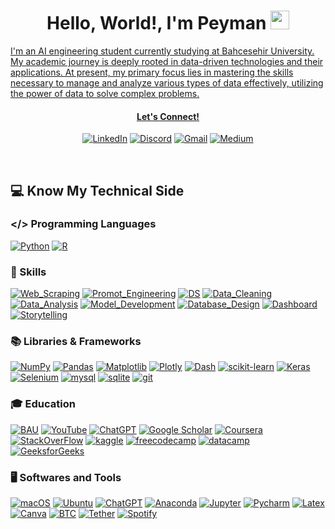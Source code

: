 <h1 align="center">Hello, World!, I'm Peyman
<a href="https://github.com/PeymanKh" target="_self">
		<img src="https://media.giphy.com/media/hvRJCLFzcasrR4ia7z/giphy.gif" width="30">
</h1> 

<p align="left">I'm an AI engineering student currently studying at Bahcesehir University. My academic journey is deeply rooted in data-driven technologies and their applications. At present, my primary focus lies in mastering the skills necessary to manage and analyze various types of data effectively, utilizing the power of data to solve complex problems.</p>

<h4 align="center">Let's Connect!</h4>
<p align="center">
	<a href="https://www.linkedin.com/in/peyman-khodabandehlouei/"><img src="https://img.shields.io/badge/LinkedIn-0077B5?style=for-the-badge&logo=linkedin&logoColor=white" alt="LinkedIn"/></a>
	<a href="https://discordapp.com/users/909543846709452841/"><img src="https://img.shields.io/badge/Discord-%235865F2.svg?style=for-the-badge&logo=discord&logoColor=white" alt="Discord"/></a>
	<a href="mailto:peymankhodabandehlouei@gmail.com"><img img src="https://img.shields.io/badge/Gmail-D14836?style=for-the-badge&logo=gmail&logoColor=white" alt="Gmail"/></a>
	<a href="https://medium.com/@peyman_kh"><img src="https://img.shields.io/badge/Medium-12100E?style=for-the-badge&logo=medium&logoColor=white" alt="Medium"/></a>
</p>

<br>

## 💻 Know My Technical Side 

### </> Programming Languages
<p>
    <a href="https://www.python.org/"><img alt="Python" src="https://img.shields.io/badge/python-3670A0?style=for-the-badge&logo=python&logoColor=ffdd54"></a>
    <a href="https://www.r-project.org/"><img alt="R" src="https://img.shields.io/badge/r-%23276DC3.svg?style=for-the-badge&logo=r&logoColor=white"></a>

</p>

### 💼 Skills
<p>
    <a href="https://en.wikipedia.org/wiki/Web_scraping"><img alt="Web_Scraping" src="https://img.shields.io/badge/-Web_Scraping-00134d?style=for-the-badge&logo=data%3Aimage%2Fpng%3Bbase64%2CiVBORw0KGgoAAAANSUhEUgAAABgAAAAYCAYAAADgdz34AAAABHNCSVQICAgIfAhkiAAAAAlwSFlzAAAAsQAAALEBxi1JjQAAABl0RVh0U29mdHdhcmUAd3d3Lmlua3NjYXBlLm9yZ5vuPBoAAAOpSURBVEiJtZVNbFVlEIafme%2Fc0gqE3saQYmKsJYomCpoQf5Cf0KghSlGqYHpFYzTKksS4MrIxbkwMceFCkZgoSWtrxR9MSAW1gA0pVhdWEiEq6MKfFGhpags998y4OLftvfcAcQGTfJszX9535p13zgdXOeSSGXdhaO86xB9D9VVqwj%2F4vwVwJ6aDWhoJ8XZcPqapvRcR%2F%2F8E3x1oJsTvotaC2CbiPz%2FjmoV7EFuPOqh9CfM2EEYfQb0LOELwrVy%2FZagaSjPgA%2FsLuA1h2oLpQZa19lBz3XZM12MKJmD6IIy%2FTHOhG5fDwL0kMsDJjvbLd9D%2FzRbE30dNUYOQtOHFw0T6G2rzUQM1EAO1cUJYjMSr0KSHVCHDZQs3FjqzHRw6tJQk7MJU00r1DGO1eyF6GtP5pW%2FpcQXTeRSL7YyMfo7pWVxSPPH3%2BOOD2yoJ3IUk2onLnDKQPtauLeLR%2BlQWIUNC1MryrTGJHEy%2FCUAtFnZOE0QA9H7fSE76QPtQSy8m2ou7MPB1P8GPYqkCEACfVjfGXTj%2B0VsIJyCkEmJwavcimp7666ImupIhuAu9P5xFrH5miGqQ81sgWYZ4V9lgq45DsM0EfoTizxU58XM0nWiI2PdTMy71qFDh2jicQ6fyaJLKoZoqY%2BX1GSB5zEcJVY5XW8DvzTdEJL5wFthmSS6cHqGuPp%2BiluW0moQ8c3WUC%2FFF9MktjEiCoZRVZ2nFdXWCiVfuomW7cZzhcWVebZorv6%2FiEUlueKbKcqKJufXMsREsu%2BwV3QgjRHMXYFWdAkwlw0rbTScxGc14PNJ6TEYy%2Fp8507shI4SafGn5ynPnWLLp1EWqu7KR%2Fos6jl9LLnmOMG0zIEq%2B5aE7%2B9k3%2BCIhyYGR5imzaRJzX8sOjn61Ao1XVeRyU7u4te1MusmFJafpPv4oJveknAZx%2BATox%2FVhjBZU0g23Mo2RA8AOEl7Cw0bcUnmdIyxtex0qRh69gOn52TnIGt4ZzOH6RWY%2BXtI%2Fkb0MDuawsKZM%2F%2FOIPj%2BNOkuwefEQLs9iaqXLDTTOacWKuzEdywzZdRz1TiYmNmDSUPpueHiGO9YdyxIAPHFzJxaexHUSU0h0G63LT2P6ZpYgvMHq1cOYbis5aJJEC9x1f1d2yNXR%2FevtSPFt1FYgtpnhyU9ZlNuDzjyZvYzVbaBhbCPqHxKsn8BWVq48Vg11%2BUe%2F55cHkOLjmL0G%2FE1tUkATZ6Kmk%2FxkI2avEFkPLXfvv9Sjf9XjP38vvIIvjItEAAAAAElFTkSuQmCC"></a>
    <a href="https://en.wikipedia.org/wiki/Prompt_engineering"><img alt="Promot_Engineering" src="https://img.shields.io/badge/-Prompt_Engineering-e67300?style=for-the-badge&logo=data%3Aimage%2Fpng%3Bbase64%2CiVBORw0KGgoAAAANSUhEUgAAACAAAAAgCAMAAABEpIrGAAAAWlBMVEUAAAD%2F%2F%2F%2F%2F%2F%2F%2F%2F%2F%2F%2F%2F%2F%2F%2F%2F%2F%2F%2F%2F%2F%2F%2F%2F%2F%2F%2F%2F%2F%2F%2F%2F%2F%2F%2F%2F%2F%2F%2F%2F%2F%2F%2F%2F%2F%2F%2F%2F%2F%2F%2F%2F%2F%2F%2F%2F%2F%2F%2F%2F%2F%2F%2F%2F%2F%2F%2F%2F%2F%2F%2F%2F%2F%2F%2F%2F%2F%2F%2F%2F%2F%2F%2F%2F%2F%2F%2F%2F%2F%2F%2F%2F%2F%2F%2F%2F%2F%2F%2F%2F%2F%2F%2F%2F%2F%2F%2F%2F%2F%2F%2F%2F%2F%2F9ZMre9AAAAHXRSTlMADA0VFhcZMjOZmpucnb6%2FwcXMzs%2FS09XX2O3u79o46voAAACISURBVDjL1ZPHCoAwEEQtscXeS5z%2F%2F00limDcDYIn95LDPLZOHOcf4WUryFCpp4EcbEgNKER06giLfgGu%2BKm8A4ousAMtxsAKiB5zaO3BJ4h7kwRhTCEGNJ%2BAvcRkKyGe%2Bn3M4alTi6quQ5YGUDd6kTzw6ZqsYeLTMBlvueQwrVS0vCTuT%2F7dBnsQGZ%2BNwgOhAAAAAElFTkSuQmCC"></a>
    <a href="https://en.wikipedia.org/wiki/Data_structure"><img alt="DS" src="https://img.shields.io/badge/-Data_Structures_&_Algorithms-ccccff?style=for-the-badge&logo=data%3Aimage%2Fpng%3Bbase64%2CiVBORw0KGgoAAAANSUhEUgAAACAAAAAgCAMAAABEpIrGAAAArlBMVEUAAAAAAAAAAAAAAAAAAAAAAAAAAAAAAAAAAAAAAAAAAAAAAAAAAAAAAAAAAAAAAAAAAAAAAAAAAAAAAAAAAAAAAAAAAAAAAAAAAAAAAAAAAAAAAAAAAAAAAAAAAAAAAAAAAAAAAAAAAAAAAAAAAAAAAAAAAAAAAAAAAAAAAAAAAAAAAAAAAAAAAAAAAAAAAAAAAAAAAAAAAAAAAAAAAAAAAAAAAAAAAAAAAAAAAABeyFOlAAAAOXRSTlMAAQIDBwgKCxARFhcYGiBISVBRV1h2d3uEhoiLjJCSlZe0uru9xMrM0dLW3d7f5%2B7w9ff4%2Bfr7%2Ff6JUJECAAAA6klEQVQ4y82S2RKCMAxFI%2BICrrhExd2676II%2Ff8fE7pAHeuDLw73JXeaM22SBiCVsaFM2zzoVaZC5QwDxSfPP4tfAGi77v3uuo4%2Bm7NiXa8s5DTAnCpaaIBzsEkUnHWAl3rvAxgQ8ggImRqRnxASPAgZqnkzFG9XAGxZh6kABXlYBahKX%2FgvkBRpp0WGapEw4m2OYz%2FjbfZ%2FGFSXjddXR%2B2z0BPAkX7RSQAnaiUS383EgQbihSJ2Yu8geh5iiy0PIr0gNuEmrqulKxeWACqicR%2Fke%2FX3pa1LnwlgxeM%2B%2Bhpjx%2F06WjzzwP3yBaK%2FZD2IVc9rAAAAAElFTkSuQmCC"></a>
    <a href="https://en.wikipedia.org/wiki/Data_cleansing"><img alt="Data_Cleaning" src="https://img.shields.io/badge/-Data_Cleaning-008000?style=for-the-badge&logo=data%3Aimage%2Fpng%3Bbase64%2CiVBORw0KGgoAAAANSUhEUgAAACAAAAAgCAYAAABzenr0AAAABHNCSVQICAgIfAhkiAAAAAlwSFlzAAAOxAAADsQBlSsOGwAAABl0RVh0U29mdHdhcmUAd3d3Lmlua3NjYXBlLm9yZ5vuPBoAAANQSURBVFiFxZZNiJZVFMd%2Fxx6ZcRgnk0QRhVlYYZFkmiI2BTais2khRLowRGiRIioWI5KgiBiCJiItnHTRskRciGi%2BlpGfNAs3ipWf4Awtxm9Rcz7%2BLe55mPs%2BM%2BP7jPMM%2FeHhPffc%2F3vO%2F36de%2BF%2FhkmqAVYBrwxD%2FMfAHjO7MyBD0goNL7Y9T%2BEIoC5qHwWuuN0J%2FATcHtoklMXvgySyr5hZk6Q5wBngoJktlrQK2O2cdcChHElrgVZgZCViLKBeUjMw29vzJH0BLIs4W4GvcwhI8iRPiZ2R%2FU3UNw74LsOv9m8w6Kok4ACwABg7yMB58AjYHzskrQFeAw6Z2XHLdI4F3i0g8SUza886JY0EOggb8xlQnWQ49UBzAQJ2AH0EALPoPRWtZqbElX0AjPeOvQUIGC3pE%2BAecMLMetzfGHFKePLFw1yIvkozSjoV%2BRsgFKL6SFUH8G%2FUbgd6GBrqPXkdYQkAHgLnoLwOtAFTgI%2BAw8AxoAnYCGx2zvfAHzmSVgE7M%2FE%2FpLc2%2FGZmnVkBdcBM4D1vTwamAW9HnBnAyzkEjMrEBpgf2aXUSAC5PRr4PSK9CVzIBJnu34sg3oDHU2MEcBJ48IJBK%2BEpcEzSJGCq%2B9rN7FJKSMzsPD6tXihqC0h8z8zSmUXSsqiv1JfeS2ws4NhtlzRN0lpJcyQl%2Ftsi6bqkpXFO88TVhI0zVPQQSmwbvS%2Bs%2B8CvPvIS8HdUmEBSg6SnBYxckn6WVCPpc0k%2FSuroh3NT0j5JH0N4EzZTfg0PBZ8C7wNjfLS%2FEEp8I%2BEYzqX8Ol%2BU4MvgU9UALAS2E47gImAT8JlzTgMXB0jeDZwCfiAUonStL7qYb4ElwDsuphGojYvFE%2BAGcNXbd4CbwK2IcwO4NoCAE56gKuN%2Fy7%2FVhMfPWRe00szOIml9tD4PJXVG7bs5175H0uuSLke%2BLkn3n%2FOfPyEUor8itbWUl9AxA4w2i5PAROCNyLerwn9KEArRQUnTgVdzJusPV4EtUfsy0EJ4RadoA%2F4h3Cfg5TgBMLNszR80JKVnuxtYTrhZY7QANS6gizBrxULSFEnz3f4ys%2BZzJbW6fabw5P2IeUnSLEkbJB2RNEFStwvYXDlC8YKqJDX5zOTd3MOP%2FwBX5yGm4bYZ7QAAAABJRU5ErkJggg%3D%3D"></a>
    <a href="https://en.wikipedia.org/wiki/Data_analysis"><img alt="Data_Analysis" src="https://img.shields.io/badge/-Data_Analysis-660066?style=for-the-badge&logo=data%3Aimage%2Fpng%3Bbase64%2CiVBORw0KGgoAAAANSUhEUgAAACAAAAAgCAYAAABzenr0AAAABHNCSVQICAgIfAhkiAAAAAlwSFlzAAAOxAAADsQBlSsOGwAAABl0RVh0U29mdHdhcmUAd3d3Lmlua3NjYXBlLm9yZ5vuPBoAAAIfSURBVFiFxZU7axRhFIafb6NG0cg2FtpoYRILUUQsTCNE0ogW2iSFhf4Gwc5fo40IGlBwCV4aCUYsRCy0UZT1FgiJq8FgSB6LmdFxspeZnc36NsPMd3mfc8433wmUlFoFFoEl4BNQBx4B0yGEN2X3zwVgaz1TT%2F9PgET31D29MtytHlSPqwM5AVTfqUe6MdyhXlJvqfOZTasFAFQbuSHUQfWautBmw6IAGmWifTnUoD7OsVk3AKp325nvjZ8j6sdNAlAdb2Y%2BoS6r53NClAGYy5ofVr%2FFg79yQpQBUB1J1%2FxJZjANMazWNwHgagJwscWENMSoGzNRFqCGWjH6NVqpHURZgFfJweukVhBlARYrwJmOtxJsBW6qF%2BION07U%2BcqqGtRZ4GTOBavAVAjhtjoKfABWgGq3BEGdB4p0qlVgMoRwB0DdCWwrsL4RQlhLXrZQnH4F%2BBqbjwE1YKjA%2BmPAiz9v6lKBQ%2FNDPZWY%2B%2FfiKqL9%2F%2BCor%2Ftovq4OZgFqORY2jNKdmDe6MFf9kq1HBZjpULNl4FwIYTaGuF%2Bw5mk93PBFPdSHyBNNNsVSH%2FTBfEFtnrnYIK1eHLisrrQtjnojntjryFXfqts7AexSn9v7yH%2BqJ9qapyAGehz5mjqVyzwNYZSJsvpu3MILSx1Sr5cwf6ke7co8AzKmzhQwfq9eVit5PUJOkGHgLDABHAD2EbXgOvAZeApMA3MhhPUiQf4GOFAcyODl%2BWEAAAAASUVORK5CYII%3D"></a>
        <a href="https://en.wikipedia.org/wiki/Machine_learning"><img alt="Model_Development" src="https://img.shields.io/badge/-ML_Model_Development_&_Validation-00ace6?style=for-the-badge&logo=data%3Aimage%2Fpng%3Bbase64%2CiVBORw0KGgoAAAANSUhEUgAAACAAAAAgCAYAAABzenr0AAAABHNCSVQICAgIfAhkiAAAAAlwSFlzAAAOxAAADsQBlSsOGwAAABl0RVh0U29mdHdhcmUAd3d3Lmlua3NjYXBlLm9yZ5vuPBoAAANGSURBVFiFtZdbiFdVFIe%2FNejMpN2UGA0q7SGohwSJXrpQ5kPRTIFEhUFRBKGiA1FITFDQQxJCKWFO%2BBQ%2B1EMvkV2emm4U0Y2YpDByqLAUL9nFjJHm6%2BFs48yec%2Fn%2Fx2nB4Zyz19pr%2Fdbaa6%2B9NsyC1O3qsdJzRB2pkFuqPqVuVVfMxlYdgAln0lji9aqL1AvV%2FSX%2B31Ugerow2qfeou4EljaI3gMcA34GLi2N9wH3dgRAXaG%2Bpz6YPBoGfgTeAtYB%2FQ0AjgKfA19X8H5vmDfN%2BOEUtin1QEW4q2gs0xPq6yX%2BPvWCbox3S2MV%2BkK9UR1UF6SxJepqdUkVgC9mabwSQIX%2BIfVEkv9THZyXybwGrGxTBBwHPqJItB7gYmCyg3nPAgvS98L0Pw3hWeqvDV7uVdeo8yu8izbr6vFM39E8AsPA%2BTXzdwEbI2IyreMQsBz4B%2FgWeAP4o8ZwACPAuRlrd5SEzgZ%2BABZX6NgZERvUfmALsAHozWTeiYjV6nLg6oy3BlibAG4DlgGfAC%2BWUd5RE%2FYv1flpeT5oS0L1%2Fhr%2BhHpl7ll5CW6vCh8wEhGn1G3AdTUyZRoHnsnGTgCjEXF4hrT6nPqZ%2BlcF6l%2FUHnWZeqrB%2B%2F8i0EYWdeER9frTA1MNSl9JMsMtxjsCoD6czdk0D2jaPj%2Bl92WdeJeMrAV21LDzXfBY22nYurfPlHoAG%2FgXpfe%2BThVGxMsRsbjqAR4tiQpsQd1hfRIetEjCS5y7JLzBIgmvhVKI1ZeA%2ByrmDEbEm%2BrzwMYG3e9GxCr1KuDOjFe%2FDUsA6grRVxaFqF99vy0CdlmIOi3FoxGxXu0Dnk6RONNS%2FCkwmkdhc4OHu9TeJDegPmDR8T6p3qWe0xDdUB93Zs3Zngu2HcffWCxV7v2cHcebqT%2BOAS4HXgV%2BUz8GDlAs4%2BmGZKgFwyHgvNL%2F9KT0%2F2%2FJBi1aMdP71lzgCosDaE4AWNSQVRa94MI0NqDepA7UoZzLtnxPif%2BdbW15BuJD9SGLi8km9VAnANTbLCrreIXMEx0BqAHVp96svqCebABQV4hUt84aQAZmogFA%2BXL6fYl%2F0paWrBt6G7i79D8F7AGIiEnSHUG9BlhPcRfYHRHjuaJ%2FAa75KjXIoR57AAAAAElFTkSuQmCC"></a>
        <a href="https://en.wikipedia.org/wiki/Database_design"><img alt="Database_Design" src="https://img.shields.io/badge/-Database_Design-00802b?style=for-the-badge&logo=data%3Aimage%2Fpng%3Bbase64%2CiVBORw0KGgoAAAANSUhEUgAAACAAAAAgCAYAAABzenr0AAAABHNCSVQICAgIfAhkiAAAAAlwSFlzAAAOxAAADsQBlSsOGwAAABl0RVh0U29mdHdhcmUAd3d3Lmlua3NjYXBlLm9yZ5vuPBoAAAMNSURBVFiFzZdPbFRVFMZ%2Fd2hppyNFWbAgVjRVC8ZiZEmi%2FNHgyg0Lty40sGAlIS7cmKgLV7rSGCPg2g0JYUUgQWpYGmMJFEykGNLoQqSlldLW%2Bbk4d%2BB1OjNgOs%2F0S07m5s179zv3vPt9575EB6iDwCvADmAEeBJ4PMdgDoAZYDrHbeAmMAH8DPyQUprpxNNMOqAeUsfUJVePpTzXQbX6MPJ96o0ukLbDpLq3Hfl2da5E8gZm1W0N3kohh2eBziXqDgaA51r%2Bo%2B5XL5W4%2BnH19SJnpUgO3AVGgX3Al8A1oL6K1daBq3muvYSaFjIXAKmQwHvAZ8A54DvgdEppSu0nJLgN2ApsIl5VlZAjhPTu5rgFTGbiqymleXUL8CbwVl7ckZTS5wA9LbJ%2BLYfqOHAlTzYBXMwkt4F54O%2F8zADQnxOqAkPAAWBEfQF4sbjYIlolUKzOjhylofLwW8rFmkrgHOHhZeMmcHbFVTWpg%2BrH6h8leMDv6keZ4%2F6GLMrwMLHhPiSk9CqhhlFCgk8D6x5xlf8QUrwCjBPVvQBsBI4Ckymlr2C5CtYDB4G3gfPAKeAY8GtKqa72Ac8ANaINV%2FMYYI6Q50weX08p3VMrwDCwH3gf2A30AUcapK1k2Ae8kQPgnnqN8IIbhP7vALN5DLAZeAzYQPjBVnUEeD7P1xadfKCY0GiOrmNNyXA1Tee%2FYiWXWlO%2FVeslSLCBunpcrbVKYEjtVXeqx9RbXST%2BU%2F1GfTlzDDV4m9vxYeAT4CSxy3fywAe2E6emfkLPNUK6AAuE%2FKYJZfxCdM8Jwgd%2BJBRyAPgA%2BKJdOx4GTgBfE8ZxBrgMjBHaXmqqWgUgpVRvut5DeMYI0f8%2FJY73vc2VbyfDXh6cCxpYUKfySueBv%2FIvxqHliVydGrClUJ2OeBQfaGA9YcddxZrygcX%2Fkfc%2BVzGBs8T7LRtzxOZeCXWP8flUFq6ruzump1bVd9Xv1cUukC6q59V3DLUsQ8ujciGZDcAu4CVC008RchskzGhjvnWa5Z%2FnvxHt%2ByfgYkppth3Hv5eqTDQ3fSDbAAAAAElFTkSuQmCC"></a>
        <a href="https://en.wikipedia.org/wiki/Dashboard_(computing)"><img alt="Dashboard" src="https://img.shields.io/badge/-Interactive_Dashboard_Development-990000?style=for-the-badge&logo=data%3Aimage%2Fpng%3Bbase64%2CiVBORw0KGgoAAAANSUhEUgAAACAAAAAgCAMAAABEpIrGAAAAUVBMVEUAAAD%2F%2F%2F%2F%2F%2F%2F%2F%2F%2F%2F%2F%2F%2F%2F%2F%2F%2F%2F%2F%2F%2F%2F%2F%2F%2F%2F%2F%2F%2F%2F%2F%2F%2F%2F%2F%2F%2F%2F%2F%2F%2F%2F%2F%2F%2F%2F%2F%2F%2F%2F%2F%2F%2F%2F%2F%2F%2F%2F%2F%2F%2F%2F%2F%2F%2F%2F%2F%2F%2F%2F%2F%2F%2F%2F%2F%2F%2F%2F%2F%2F%2F%2F%2F%2F%2F%2F%2F%2F%2F%2F%2F%2F%2F%2F%2F%2F%2F%2F%2F%2F%2F%2F8IN%2BdeAAAAGnRSTlMABwgqK0pLTE1zdHV2np%2BgoaeoqsjJyvP0%2FHwrmpcAAACcSURBVDjLzZPJDsMgDESH0uwthBLW%2F%2F%2FQnhJijFQ1p8xtRg8bI4ynT3lX1AIQazyC5CV8PmsGFhI4JOIN8CFBArHZApYmtwAisYoDmtiOA2I2dte7AweY%2FgYer9JCDQ1gJba%2FMCZ7KEWCwIGhKskA9Oq4tZlEA6h0ARhPLZZGi5EE%2BsKYd%2Fy0P1fPET%2FVy7tBulIjKAEIHcr5TX4BkAtVjPuqcP0AAAAASUVORK5CYII%3D"></a>
        <a href="https://www.techtarget.com/searchcio/definition/data-storytelling"><img alt="Storytelling" src="https://img.shields.io/badge/-Data_Storytelling-336600?style=for-the-badge&logo=data%3Aimage%2Fpng%3Bbase64%2CiVBORw0KGgoAAAANSUhEUgAAACAAAAAgCAYAAABzenr0AAAABHNCSVQICAgIfAhkiAAAAAlwSFlzAAAOxAAADsQBlSsOGwAAABl0RVh0U29mdHdhcmUAd3d3Lmlua3NjYXBlLm9yZ5vuPBoAAAJuSURBVFiFxZbLS1VRFMa%2FlWYTraAGSVjSgyiaphA5uSAkgjQvaio9ILJB0KDuIGhogwxCgqBRk0iaCFGTgqg%2FQAsUsotE9qTrNTL7NTgLO5x77rnnIfXB5pyz9lrr%2B%2FY6e2%2BWVADAJmBLkRyFAEwBs%2F9TwBKwVCRHa1ENPtZWANAqaZeZvWkSf13S72YkwE5JFTNbSaUKuEyAcqqA5FxXPdelLEG9QM0DR2Lm29znmI8eoC3Gb8Rz1IDDWZX3A1VgPGTbAYwDX6nHF%2BA20BXyvwMsAv2ZyEMJOoAWfz%2Fpu74ZasAJj2kBOnKRR4ScTUEcxenCxE5%2BBFiOIXgOjAKTDQQsk%2FW%2Fx5Ab8DKSuAL0hXy2JVThBWBFBPRGElaB%2FT7XDVwAniYIADiUxNHsJhyMfN8ysymgR9JjSWk22KCkV4kCgL2Szvv3oqSymX2TtDvi%2F8if11KSS9Ie52iXVJbULmlF0g0zey2fvBgp21G3T0TLCawnOPNpMeG5%2BiL2K6sVkDQmaca%2Fv0uadPu7yGruS%2FokaXPK1UvSnD%2BfSRpQULlfIY7GAM5lWGkjnEniSDwiwFZJFUkb0iw1Bj8ldZnZh0YO65KizeyjpHs5ySXpbhJ5KhD0fbM5Sj8DbCxEHhJxEJjLQP4WOLAWxCWCbkZAJ7CQgnwB6PSYbmAgL3nZEz4I2aZTCJgO%2BT90W7bOChj2wBpQKiCgxN%2FOajiOq9EpQNJ7SUNm9iST%2BhA8dkjSvAp2z4EqGAM%2BNxk3CxP9S%2BRqFoDtqr8df5jZfHFJzclPJWzA41nzJV7FDVDX%2F6eci0XeX7BPQWMRRnW1wciAP9XrKsc1WpA3AAAAAElFTkSuQmCC"></a>


</p>


### 📚 Libraries & Frameworks
<p>
    <a href="https://numpy.org/"><img alt="NumPy" src="https://img.shields.io/badge/numpy-%23013243.svg?style=for-the-badge&logo=numpy&logoColor=white"></a>
    <a href="https://pandas.pydata.org/"><img alt="Pandas" src="https://img.shields.io/badge/pandas-%23150458.svg?style=for-the-badge&logo=pandas&logoColor=white"></a>
    <a href="https://matplotlib.org/"><img alt="Matplotlib" src="https://img.shields.io/badge/Matplotlib-%23ffffff.svg?style=for-the-badge&logo=matplotlib&logoColor=black"></a>
    <a href="https://plotly.com/python/"><img alt="Plotly" src="https://img.shields.io/badge/Plotly-%233F4F75.svg?style=for-the-badge&logo=plotly&logoColor=white"></a>
    <a href="https://dash.plotly.com/"><img alt="Dash" src="https://img.shields.io/badge/-Dash-black?style=for-the-badge&logo=plotly&logoColor=white"></a>
    <a href="https://scikit-learn.org/stable/"><img alt="scikit-learn" src="https://img.shields.io/badge/scikit--learn-%23F7931E.svg?style=for-the-badge&logo=scikit-learn&logoColor=white"></a>
    <a href="https://keras.io/api/"><img alt="Keras" src="https://img.shields.io/badge/Keras-%23D00000.svg?style=for-the-badge&logo=Keras&logoColor=white"></a>
    <a href="https://selenium-python.readthedocs.io/"><img alt="Selenium" src="https://img.shields.io/badge/-selenium-1E90FF?style=for-the-badge&logo=selenium&logoColor=white"></a>
    <a href="https://www.mysql.com/"><img alt="mysql" src="https://img.shields.io/badge/mysql-4479A1.svg?style=for-the-badge&logo=mysql&logoColor=white"></a>
    <a href="https://sqlite.org/"><img alt="sqlite" src="https://img.shields.io/badge/sqlite-%2307405e.svg?style=for-the-badge&logo=sqlite&logoColor=white"></a>
    <a href="https://www.git-scm.com/"><img alt="git" src="https://img.shields.io/badge/git-%23F05033.svg?style=for-the-badge&logo=git&logoColor=white"></a>

</p>

### 🎓 Education

<p>
    <a href="https://int.bau.edu.tr/"><img alt="BAU" src="https://img.shields.io/badge/Bahcesehir%20University-white?style=for-the-badge&logo=data%3Aimage%2Fjpeg%3Bbase64%2C%2F9j%2F4AAQSkZJRgABAQAAAQABAAD%2F2wBDAAQDAwQDAwQEBAQFBQQFBwsHBwYGBw4KCggLEA4RERAOEA8SFBoWEhMYEw8QFh8XGBsbHR0dERYgIh8cIhocHRz%2F2wBDAQUFBQcGBw0HBw0cEhASHBwcHBwcHBwcHBwcHBwcHBwcHBwcHBwcHBwcHBwcHBwcHBwcHBwcHBwcHBwcHBwcHBz%2FwAARCAAfACgDAREAAhEBAxEB%2F8QAGAAAAwEBAAAAAAAAAAAAAAAABQYIAAf%2FxAAvEAABAwMDAgIJBQAAAAAAAAABAgMFBAYRABIxEyEHUQgUFSIyQUJxgSMzUlOh%2F8QAGQEAAwEBAQAAAAAAAAAAAAAAAAUGAwQC%2F8QANBEAAQMBBQUECQUAAAAAAAAAAQADEQIEEiFBYRMUMVGBBULB4QYVMpGhorHR8BYXQ3Hi%2F9oADAMBAAIRAxEAPwC%2FtCEBu%2B8IuyIV6UlXihpJ2NtoGXH3DnDaE%2FUo44%2FJwAdb2ez12iu42PLUrF9%2Bhig11nz0Ckpv0kLtRLi9F%2B9BrrzQGFC%2F0gyGg52V%2Fb3zv8%2B2NvbVUexWLm7d6JvazHu08VMjtd%2B9vHdmI0iffr4KuLTuyLvSGalYl%2Fq06yULQoYcZcHxNrT9Kh8x%2BRkEHUo%2BxWxWaHBj%2BYjRUzD9D9F%2Bg%2FnIo3rFbIZcM01bkFIyz7NQ%2BzQsLfW1TNlbigkEkJSOTrRlsu1hsGJwxWbrgboNZyUYXTOXJ4jXDUXBItKQ%2Fbq6aXo49pRWyuLUtO9xs8LIwlSl%2FMKUO23AsGGmbK2GqOFc0k53uR5aD7ypR9x60uFyvjRFQGV3mPE%2FZNaPBvY2zb62iKBu%2B1uFR49RFIHc58umAn765fWUkug47P5r0fVdI7P%2FAIstp8In6JTs6fuXwznKWcomlOu3Al%2BakY91RQy1G7z03HDwhRytSVcgbE99xGuq0tM2tstVH2IpBzvZgc9R%2FZyXNZ3XrLWHKR7U1EZXZwnw6K04KXan4WglGWahlmtYQ%2BhuobLbiAoZAUk8HvqPdbLdZoOWGCrG6w5QKxmiGs17XOZ%2B36SyKNcvFW6mSZpVvOppEObDSodB6wbG05bUfeLfAOSB5NbJVvjmxdduTGMTJHCcRjyPRJe0q67AybQwztLsyJggHjGBkcx1SMfSJoy0WzaqS3jG31oYxjb%2FAA8u3208%2FSlcztvh5qQ%2FcGjhu3zf5T3AW9S3nSol5a3kxjdU60%2BqkW5vNUGgOj1RtGEIPvJb4zhRHmitVW6Vllpy%2FEiYiJ4xicTmeisOza67cyLQ%2Bzs70GJkkDhOAjQdV0TStOVtCFtCEgp8H7bTdvt8U5z%2B4KPA6Idz8eP9xxnvpx68tW67tPXOOX5ipseitgFu327rd7s848OEp%2B0nVItoQv%2FZ&logoColor=white"></a>
    <a href="https://www.youtube.com/"><img alt="YouTube" src="https://img.shields.io/badge/YouTube-%23FF0000.svg?style=for-the-badge&logo=YouTube&logoColor=white"></a>
    <a href="https://openai.com/chatgpt/"><img alt="ChatGPT" src="https://img.shields.io/badge/chatGPT-74aa9c?style=for-the-badge&logo=openai&logoColor=white"></a>
    <a href="https://scholar.google.com/"><img alt="Google Scholar" src="https://img.shields.io/badge/Google%20Scholar-4285F4?style=for-the-badge&logo=google-scholar&logoColor=white"></a>
    <a href="https://www.coursera.org/"><img alt="Coursera" src="https://img.shields.io/badge/Coursera-0056D2?style=for-the-badge&logo=Coursera&logoColor=white"></a>
    <a href="https://stackoverflow.co/"><img alt="StackOverFlow" src="https://img.shields.io/badge/-Stackoverflow-FE7A16?style=for-the-badge&logo=stack-overflow&logoColor=white"></a>
    <a href="https://www.kaggle.com/"><img alt="kaggle" src="https://img.shields.io/badge/Kaggle-035a7d?style=for-the-badge&logo=kaggle&logoColor=white"></a>
    <a href="https://www.youtube.com/c/Freecodecamp"><img alt="freecodecamp" src="https://img.shields.io/badge/Freecodecamp-%23123.svg?&style=for-the-badge&logo=freecodecamp&logoColor=green"></a>
    <a href="https://app.datacamp.com/"><img alt="datacamp" src="https://img.shields.io/badge/Datacamp-05192D?style=for-the-badge&logo=datacamp&logoColor=03E860"></a>
    <a href="https://www.geeksforgeeks.org/"><img alt="GeeksforGeeks" src="https://img.shields.io/badge/GeeksforGeeks-298D46?style=for-the-badge&logo=geeksforgeeks&logoColor=white"></a>
</p>


### 🖥️ Softwares and Tools

<p>
    <a href="https://en.wikipedia.org/wiki/MacOS"><img alt="macOS" src="https://img.shields.io/badge/mac%20os-000000?style=for-the-badge&logo=apple&logoColor=white"></a>
    <a href="https://en.wikipedia.org/wiki/Ubuntu"><img alt="Ubuntu" src="https://img.shields.io/badge/Ubuntu-E95420?style=for-the-badge&logo=ubuntu&logoColor=white"></a>
    <a href="https://openai.com/chatgpt"><img alt="ChatGPT" src="https://img.shields.io/badge/chatGPT-74aa9c?style=for-the-badge&logo=openai&logoColor=white"></a>
    <a href="https://www.anaconda.com/"><img alt="Anaconda" src="https://img.shields.io/badge/Anaconda-%2344A833.svg?style=for-the-badge&logo=anaconda&logoColor=white"></a>
    <a href="https://jupyter.org/"><img alt="Jupyter" src="https://img.shields.io/badge/jupyter-%23FA0F00.svg?style=for-the-badge&logo=jupyter&logoColor=white"></a>
    <a href="https://www.jetbrains.com/pycharm/"><img alt="Pycharm" src="https://img.shields.io/badge/pycharm-143?style=for-the-badge&logo=pycharm&logoColor=black&color=black&labelColor=green"></a>
    <a href="https://www.overleaf.com/"><img alt="Latex" src="https://img.shields.io/badge/latex-%23008080.svg?style=for-the-badge&logo=latex&logoColor=white"></a>
    <a href="https://www.canva.com/"><img alt="Canva" src="https://img.shields.io/badge/Canva-%2300C4CC.svg?style=for-the-badge&logo=Canva&logoColor=white"></a>
    <a href="https://bitcoin.org/"><img alt="BTC" src="https://img.shields.io/badge/Bitcoin-000000?style=for-the-badge&logo=bitcoin&logoColor=F7931A"></a>
    <a href="https://tether.to/en/"><img alt="Tether" src="https://img.shields.io/badge/tether-168363?style=for-the-badge&logo=tether&logoColor=white"></a>
    <a href="https://open.spotify.com/"><img alt="Spotify" src="https://img.shields.io/badge/Spotify-1ED760?style=for-the-badge&logo=spotify&logoColor=white"></a>
</p>

